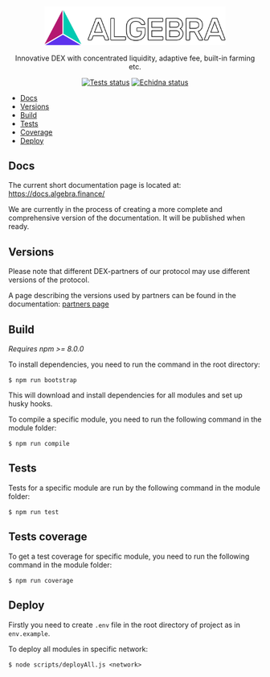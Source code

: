 <p align="center">
  <a href="https://algebra.finance/"><img alt="Algebra" src="logo.svg" width="360"></a>
</p>

<p align="center">
Innovative DEX with concentrated liquidity, adaptive fee, built-in farming etc.
</p>
 
 <p align="center">
 <a href="https://github.com/cryptoalgebra/Algebra/actions/workflows/tests.yml"><img alt="Tests status" src="https://github.com/cryptoalgebra/Algebra/actions/workflows/tests.yml/badge.svg"></a>
  <a href="https://github.com/cryptoalgebra/Algebra/actions/workflows/echidna.yml"><img alt="Echidna status" src="https://github.com/cryptoalgebra/Algebra/actions/workflows/echidna.yml/badge.svg"></a>
</p>

- [Docs](#Docs)
- [Versions](#Versions)
- [Build](#Build)
- [Tests](#Tests)
- [Coverage](#Tests-coverage)
- [Deploy](#Deploy)

## Docs

The current short documentation page is located at: <a href="https://docs.algebra.finance/">https://docs.algebra.finance/</a>

We are currently in the process of creating a more complete and comprehensive version of the documentation. It will be published when ready.

## Versions

Please note that different DEX-partners of our protocol may use different versions of the protocol. 

A page describing the versions used by partners can be found in the documentation: [partners page](https://docs.algebra.finance/en/docs/contracts/partners/introduction)

## Build

*Requires npm >= 8.0.0*

To install dependencies, you need to run the command in the root directory:
```
$ npm run bootstrap
```
This will download and install dependencies for all modules and set up husky hooks.



To compile a specific module, you need to run the following command in the module folder:
```
$ npm run compile
```


## Tests

Tests for a specific module are run by the following command in the module folder:
```
$ npm run test
```

## Tests coverage

To get a test coverage for specific module, you need to run the following command in the module folder:

```
$ npm run coverage
```

## Deploy
Firstly you need to create `.env` file in the root directory of project as in `env.example`.

To deploy all modules in specific network:
```
$ node scripts/deployAll.js <network>
```
